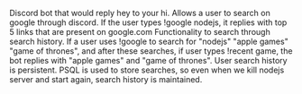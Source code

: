 Discord bot that would reply hey to your hi. Allows a user to search on google through discord. If the user types !google nodejs, it replies with top 5 links that are present on google.com  Functionality to search through search history. If a user uses !google to search for "nodejs" "apple games" "game of thrones", and after these searches, if user types !recent game, the bot replies with "apple games" and "game of thrones". User search history is persistent. PSQL is used to store searches, so even when we kill nodejs server and start again, search history is maintained.
